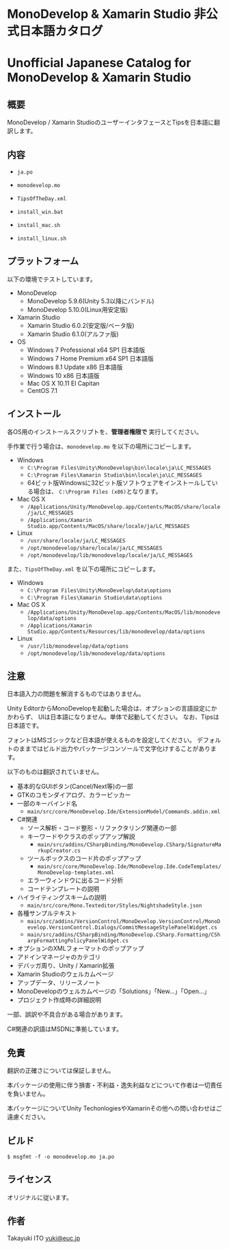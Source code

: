 ﻿
# MonoDevelop & Xamarin Studio 非公式日本語カタログ
# Unofficial Japanese Catalog for MonoDevelop & Xamarin Studio

## 概要

MonoDevelop / Xamarin StudioのユーザーインタフェースとTipsを日本語に翻訳します。

## 内容

- `ja.po`
- `monodevelop.mo`
- `TipsOfTheDay.xml`

- `install_win.bat`
- `install_mac.sh`
- `install_linux.sh`

## プラットフォーム

以下の環境でテストしています。

- MonoDevelop
	- MonoDevelop 5.9.6(Unity 5.3以降にバンドル)
	- MonoDevelop 5.10.0(Linux用安定版)
- Xamarin Studio
	- Xamarin Studio 6.0.2(安定版/ベータ版)
	- Xamarin Studio 6.1.0(アルファ版)
- OS
	- Windows 7 Professional x64 SP1 日本語版
	- Windows 7 Home Premium x64 SP1 日本語版
	- Windows 8.1 Update x86 日本語版
	- Windows 10 x86 日本語版
	- Mac OS X 10.11 El Capitan
	- CentOS 7.1

## インストール

各OS用のインストールスクリプトを、**管理者権限で** 実行してください。

手作業で行う場合は、`monodevelop.mo` を以下の場所にコピーします。

- Windows
	- `C:\Program Files\Unity\MonoDevelop\bin\locale\ja\LC_MESSAGES`
	- `C:\Program Files\Xamarin Studio\bin\locale\ja\LC_MESSAGES`
	- 64ビット版Windowsに32ビット版ソフトウェアをインストールしている場合は、
	  `C:\Program Files (x86)`となります。
- Mac OS X
	- `/Applications/Unity/MonoDevelop.app/Contents/MacOS/share/locale/ja/LC_MESSAGES`
	- `/Applications/Xamarin Studio.app/Contents/MacOS/share/locale/ja/LC_MESSAGES`
- Linux
	- `/usr/share/locale/ja/LC_MESSAGES`
	- `/opt/monodevelop/share/locale/ja/LC_MESSAGES`
	- `/opt/monodevelop/lib/monodevelop/locale/ja/LC_MESSAGES`

また、`TipsOfTheDay.xml` を以下の場所にコピーします。

- Windows
	- `C:\Program Files\Unity\MonoDevelop\data\options`
	- `C:\Program Files\Xamarin Studio\data\options`
- Mac OS X
	- `/Applications/Unity/MonoDevelop.app/Contents/MacOS/lib/monodevelop/data/options`
	- `/Applications/Xamarin Studio.app/Contents/Resources/lib/monodevelop/data/options`
- Linux
	- `/usr/lib/monodevelop/data/options`
	- `/opt/monodevelop/lib/monodevelop/data/options`

## 注意

日本語入力の問題を解消するものではありません。

Unity EditorからMonoDevelopを起動した場合は、オプションの言語設定にかかわらず、
UIは日本語になりません。単体で起動してください。
なお、Tipsは日本語です。

フォントはMSゴシックなど日本語が使えるものを設定してください。
デフォルトのままではビルド出力やパッケージコンソールで文字化けすることがあります。

以下のものは翻訳されていません。

- 基本的なGUIボタン(Cancel/Next等)の一部
- GTKのコモンダイアログ、カラーピッカー
- 一部のキーバインド名
	- `main/src/core/MonoDevelop.Ide/ExtensionModel/Commands.addin.xml`
- C#関連
	- ソース解析・コード整形・リファクタリング関連の一部
	- キーワードやクラスのポップアップ解説
		- `main/src/addins/CSharpBinding/MonoDevelop.CSharp/SignatureMarkupCreator.cs`
	- ツールボックスのコード片のポップアップ
		- `main/src/core/MonoDevelop.Ide/MonoDevelop.Ide.CodeTemplates/MonoDevelop-templates.xml`
	- エラーウィンドウに出るコード分析
	- コードテンプレートの説明
- ハイライティングスキームの説明
	- `main/src/core/Mono.Texteditor/Styles/NightshadeStyle.json`
- 各種サンプルテキスト 
	- `main/src/addins/VersionControl/MonoDevelop.VersionControl/MonoDevelop.VersionControl.Dialogs/CommitMessageStylePanelWidget.cs`
	- `main/src/addins/CSharpBinding/MonoDevelop.CSharp.Formatting/CSharpFormattingPolicyPanelWidget.cs`
- オプションのXMLフォーマットのポップアップ
- アドインマネージャのカテゴリ
- デバッガ周り、Unity / Xamarin拡張
- Xamarin Studioのウェルカムページ
- アップデータ、リリースノート
- MonoDevelopのウェルカムページの「Solutions」「New...」「Open...」
- プロジェクト作成時の詳細説明

一部、誤訳や不具合がある場合があります。

C#関連の訳語はMSDNに準拠しています。

## 免責

翻訳の正確さについては保証しません。

本パッケージの使用に伴う損害・不利益・逸失利益などについて作者は一切責任を負いません。

本パッケージについてUnity TechonlogiesやXamarinその他への問い合わせはご遠慮ください。

## ビルド

```
$ msgfmt -f -o monodevelop.mo ja.po
```

## ライセンス

オリジナルに従います。

## 作者

Takayuki ITO <yuki@euc.jp>

